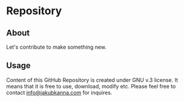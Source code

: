 # Repository
## About
Let's contribute to make something new.
## Usage
Content of this GitHub Repository is created under GNU v.3 license. It means that it is free to use, download, modify etc. Please feel free to contact info@jakubkanna.com for inquires.
